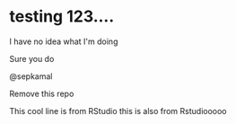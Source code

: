 # testing 123....

I have no idea what I'm doing

Sure you do

@sepkamal

Remove this repo

This cool line is from RStudio
this is also from Rstudiooooo